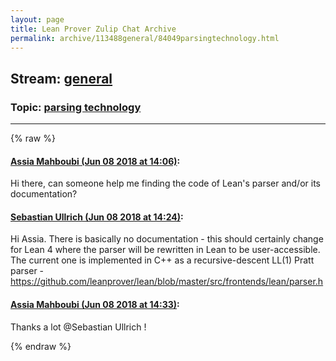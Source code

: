 ```yaml
---
layout: page
title: Lean Prover Zulip Chat Archive 
permalink: archive/113488general/84049parsingtechnology.html
---
```


## Stream: [general](index.html)
### Topic: [parsing technology](84049parsingtechnology.html)

---


{% raw %}
#### [ Assia Mahboubi (Jun 08 2018 at 14:06)](https://leanprover.zulipchat.com/#narrow/stream/113488-general/topic/parsing%20technology/near/127768347):
<p>Hi there, can someone help me finding the code of Lean's parser and/or its documentation?</p>

#### [ Sebastian Ullrich (Jun 08 2018 at 14:24)](https://leanprover.zulipchat.com/#narrow/stream/113488-general/topic/parsing%20technology/near/127769028):
<p>Hi Assia. There is basically no documentation - this should certainly change for Lean 4 where the parser will be rewritten in Lean to be user-accessible. The current one is implemented in C++ as a recursive-descent LL(1) Pratt parser - <a href="https://github.com/leanprover/lean/blob/master/src/frontends/lean/parser.h" target="_blank" title="https://github.com/leanprover/lean/blob/master/src/frontends/lean/parser.h">https://github.com/leanprover/lean/blob/master/src/frontends/lean/parser.h</a></p>

#### [ Assia Mahboubi (Jun 08 2018 at 14:33)](https://leanprover.zulipchat.com/#narrow/stream/113488-general/topic/parsing%20technology/near/127769336):
<p>Thanks a lot <span class="user-mention" data-user-id="110024">@Sebastian Ullrich</span> !</p>


{% endraw %}
